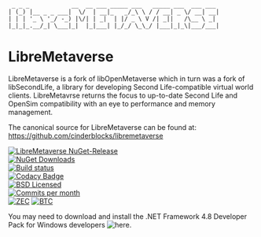 ```
 _ _ _            __  __ ___ _____ ___   _____ ___  ___ ___ 
| (_) |__ _ _ ___|  \/  | __|_   _/_\ \ / / __| _ \/ __| __|
| | | '_ \ '_/ -_) |\/| | _|  | |/ _ \ V /| _||   /\__ \ _| 
|_|_|_.__/_| \___|_|  |_|___| |_/_/ \_\_/ |___|_|_\|___/___|
```
LibreMetaverse
===============================================================================
LibreMetaverse is a fork of libOpenMetaverse which in turn was a fork of
libSecondLife, a library for developing Second Life-compatible virtual world
clients. LibreMetavrse returns the focus to up-to-date Second Life and OpenSim
compatibility with an eye to performance and memory management.

The canonical source for LibreMetaverse can be found at:
https://github.com/cinderblocks/libremetaverse

[![LibreMetaverse NuGet-Release](https://img.shields.io/nuget/v/libremetaverse.svg?label=LibreMetaverse)](https://www.nuget.org/packages/LibreMetaverse/)  
[![NuGet Downloads](https://img.shields.io/nuget/dt/LibreMetaverse?label=NuGet%20downloads)](https://www.nuget.org/packages/LibreMetaverse/)  
[![Build status](https://ci.appveyor.com/api/projects/status/pga5w0qken2k2nnl?svg=true)](https://ci.appveyor.com/project/cinderblocks57647/libremetaverse-ksbcr)  
[![Codacy Badge](https://app.codacy.com/project/badge/Grade/1cb97cd799c64ba49e2721f2ddda56ab)](https://www.codacy.com/gh/cinderblocks/libremetaverse/dashboard?utm_source=github.com&amp;utm_medium=referral&amp;utm_content=cinderblocks/libremetaverse&amp;utm_campaign=Badge_Grade)  
[![BSD Licensed](https://img.shields.io/github/license/cinderblocks/libremetaverse)](https://github.com/cinderblocks/libremetaverse/blob/master/LICENSE.txt)  
[![Commits per month](https://img.shields.io/github/commit-activity/m/cinderblocks/libremetaverse)](https://www.github.com/cinderblocks/libremetaverse/)  
[![ZEC](https://img.shields.io/keybase/zec/cinder)](https://keybase.io/cinder) [![BTC](https://img.shields.io/keybase/btc/cinder)](https://keybase.io/cinder)  

You may need to download and install the .NET Framework 4.8 Developer Pack for Windows developers ![here](https://dotnet.microsoft.com/download/dotnet-framework/net48).
